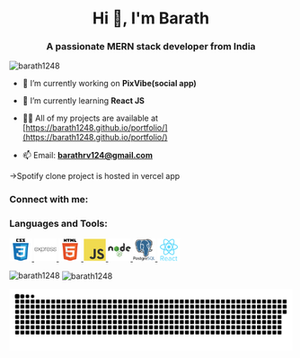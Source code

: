 <h1 align="center">Hi 👋, I'm Barath</h1>
<h3 align="center">A passionate MERN stack developer from India</h3>

<p align="left"> <img src="https://komarev.com/ghpvc/?username=barath1248&label=Profile%20views&color=0e75b6&style=flat" alt="barath1248" /> </p>



- 🔭 I’m currently working on **PixVibe(social app)**

- 🌱 I’m currently learning **React JS**

- 👨‍💻 All of my projects are available at [https://barath1248.github.io/portfolio/](https://barath1248.github.io/portfolio/)

- 📫 Email: **barathrv124@gmail.com**

->Spotify clone project is hosted in vercel app

<h3 align="left">Connect with me:</h3>
<p align="left">
</p>

<h3 align="left">Languages and Tools:</h3>
<p align="left"> <a href="https://www.w3schools.com/css/" target="_blank" rel="noreferrer"> <img src="https://raw.githubusercontent.com/devicons/devicon/master/icons/css3/css3-original-wordmark.svg" alt="css3" width="40" height="40"/> </a> <a href="https://expressjs.com" target="_blank" rel="noreferrer"> <img src="https://raw.githubusercontent.com/devicons/devicon/master/icons/express/express-original-wordmark.svg" alt="express" width="40" height="40"/> </a> <a href="https://www.w3.org/html/" target="_blank" rel="noreferrer"> <img src="https://raw.githubusercontent.com/devicons/devicon/master/icons/html5/html5-original-wordmark.svg" alt="html5" width="40" height="40"/> </a> <a href="https://developer.mozilla.org/en-US/docs/Web/JavaScript" target="_blank" rel="noreferrer"> <img src="https://raw.githubusercontent.com/devicons/devicon/master/icons/javascript/javascript-original.svg" alt="javascript" width="40" height="40"/> </a> <a href="https://nodejs.org" target="_blank" rel="noreferrer"> <img src="https://raw.githubusercontent.com/devicons/devicon/master/icons/nodejs/nodejs-original-wordmark.svg" alt="nodejs" width="40" height="40"/> </a> <a href="https://www.postgresql.org" target="_blank" rel="noreferrer"> <img src="https://raw.githubusercontent.com/devicons/devicon/master/icons/postgresql/postgresql-original-wordmark.svg" alt="postgresql" width="40" height="40"/> </a> <a href="https://reactjs.org/" target="_blank" rel="noreferrer"> <img src="https://raw.githubusercontent.com/devicons/devicon/master/icons/react/react-original-wordmark.svg" alt="react" width="40" height="40"/> </a> </p>

<p><img align="left" src="https://github-readme-stats.vercel.app/api/top-langs?username=barath1248&show_icons=true&locale=en&layout=compact" alt="barath1248" /></p>

<p>&nbsp;<img align="center" src="https://github-readme-stats.vercel.app/api?username=barath1248&show_icons=true&locale=en" alt="barath1248" /></p>


![snake gif](https://github.com/barath1248/barath1248/blob/output/github-snake-dark.svg)

